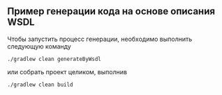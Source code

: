 ## Пример генерации кода на основе описания WSDL

Чтобы запустить процесс генерации, необходимо выполнить следующую команду
```
./gradlew clean generateByWsdl
```
или собрать проект целиком, выполнив
```
./gradlew clean build
```
